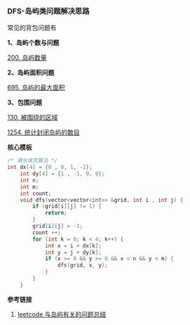 ### DFS-岛屿类问题解决思路

常见的背包问题有

**1、岛屿个数与问题**

[200. 岛屿数量](https://leetcode-cn.com/problems/number-of-islands/)

**2、岛屿面积问题**

 [695. 岛屿的最大面积](https://leetcode-cn.com/problems/max-area-of-island/)

**3、包围问题**

 [130. 被围绕的区域](https://leetcode-cn.com/problems/surrounded-regions/)

[1254. 统计封闭岛屿的数目](https://leetcode-cn.com/problems/number-of-closed-islands/)

**核心模板**

~~~cpp
/* 满水填充算法 */    
int dx[4] = {0 , 0, 1, -1};
    int dy[4] = {1 , -1, 0, 0};
    int n;
    int m;
    int count;
    void dfs(vector<vector<int>> &grid, int i , int j) {
        if (grid[i][j] != 1) {
            return;
        }
        grid[i][j] = -1;
        count ++;
        for (int k = 0; k < 4; k++) {
            int x = i + dx[k];
            int y = j + dy[k];
            if (x >= 0 && y >= 0 && x < n && y < m) {
                dfs(grid, x, y);
            }    
        }
    }
~~~

**参考链接**

1. [leetcode 与岛屿有关的问题总结](https://www.acwing.com/blog/content/3750/)
